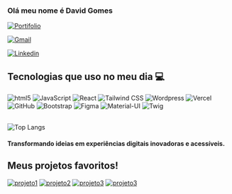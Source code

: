 ### Olá meu nome é David Gomes

[![Portifolio](https://img.shields.io/website-david-down-purple-pink/https/portfolio-lac-nu-36.vercel.app.svg)](https://portfolio-lac-nu-36.vercel.app/)

[![Gmail](https://img.shields.io/badge/Gmail-D14836?style=for-the-badge&logo=gmail&logoColor=white)]()
<!-- [![Instagram](https://img.shields.io/badge/Instagram-E4405F?style=for-the-badge&logo=instagram&logoColor=white)](https://www.instagram.com/victtoria_correia?igsh=MWhxZWN6Z2U3MHVvNg%3D%3D&utm_source=qr) -->
[![Linkedin](https://img.shields.io/badge/LinkedIn-0077B5?style=for-the-badge&logo=linkedin&logoColor=white)](https://www.linkedin.com/in/david-gomes-b219b4210)

## Tecnologias que uso no meu dia 💻

<div>
    <img align="center" alt="html5" src="https://img.shields.io/badge/HTML5-E34F26?style=for-the-badge&logo=html5&logoColor=white"/>
    <img align="center" alt="JavaScript" src="https://img.shields.io/badge/JavaScript-323330?style=for-the-badge&logo=javascript&logoColor=F7DF1E"/>
    <img align="center" alt="React" src="https://img.shields.io/badge/React-20232A?style=for-the-badge&logo=react&logoColor=61DAFB"/>
    <img align="center" alt="Tailwind CSS" src="https://img.shields.io/badge/Tailwind_CSS-38B2AC?style=for-the-badge&logo=tailwind-css&logoColor=white"/>
    <img align="center" alt="Wordpress" src="https://img.shields.io/badge/Wordpress-21759B?style=for-the-badge&logo=wordpress&logoColor=white"/>
    <img align="center" alt="Vercel" src="https://img.shields.io/badge/Vercel-000000?style=for-the-badge&logo=vercel&logoColor=white"/>
    <img align="center" alt="GitHub" src="https://img.shields.io/badge/GitHub-100000?style=for-the-badge&logo=github&logoColor=white"/>
    <img align="center" alt="Bootstrap" src="https://img.shields.io/badge/Bootstrap-563D7C?style=for-the-badge&logo=bootstrap&logoColor=white"/>
    <img align="center" alt="Figma" src="https://img.shields.io/badge/Figma-F24E1E?style=for-the-badge&logo=figma&logoColor=white"/>
    <img align="center" alt="Material-UI" src="https://img.shields.io/badge/Material--UI-0081CB?style=for-the-badge&logo=material-ui&logoColor=white"/>
    <img align="center" alt="Twig" src="https://img.shields.io/badge/Twig-339933?style=for-the-badge&logo=twig&logoColor=white"/>
</div>


<br>

![Top Langs](https://github-readme-stats.vercel.app/api/top-langs/?username=DavidGomesL&layout=compact)

#### Transformando ideias em experiências digitais inovadoras e acessíveis.

## Meus projetos favoritos!

[![projeto1](https://img.shields.io/badge/casamaze-000000?style=for-the-badge&logo=About.me&logoColor=red)](https://www.casamaze.com.br/) 
[![projeto2](https://img.shields.io/badge/muyguapa-FF69B4?style=for-the-badge&logo=About.me&logoColor=black)](https://www.muyguapa.com.br/)
[![projeto3](https://img.shields.io/badge/isgm-00?style=for-the-badge&logo=About.me&logoColor=black)](http://isgm.com.br/)
[![projeto3](https://img.shields.io/badge/levitatech-1E90FF?style=for-the-badge&logo=About.me&logoColor=black)](https://levitatech.com.br/)
